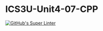 # ICS3U-Unit4-07-CPP

[![GitHub's Super Linter](https://github.com/Seti-Ngabo/ICS3U-Unit4-07-CPP/workflows/GitHub's%20Super%20Linter/badge.svg)](https://github.com/Seti-Ngabo/ICS3U-Unit4-07-CPP/actions)

